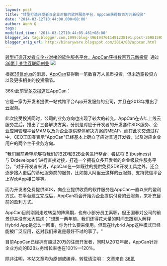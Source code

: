 ```yaml
---
layout: post
title: "转型打造开发者与企业对接的软件服务平台，AppCan获得数百万元新投资"
date: '2014-03-12T10:44:00.000+08:00'
author: Wenh Q
tags:
modified_time: '2014-03-12T10:44:05.461+08:00'
blogger_id: tag:blogger.com,1999:blog-4961947611491238191.post-3598159510411174299
blogger_orig_url: http://binaryware.blogspot.com/2014/03/appcan.html
---
```

[转型打造开发者与企业对接的软件服务平台，AppCan获得数百万元新投资](http://www.36kr.com/p/210311.html)  通过
[36氪 | 关注互联网创业](http://www.36kr.com/)
![](https://images-blogger-opensocial.googleusercontent.com/gadgets/proxy?url=http%3A%2F%2Fa.36krcnd.com%2Fphoto%2F2014%2Fb5c6b2b765a52d6e4c6a84579341f89f.jpg&container=blogger&gadget=a&rewriteMime=image%2F*)

根据[36氪plus](http://www.36kr.net/AppCan/activity)的消息，[AppCan](http://www.appcan.cn/)获得新一笔数百万人民币投资，但未透露投资方以及更多相关的投资细节。

36Kr此前曾[多次报道](http://www.36kr.com/tag/appcan)过AppCan：


它是一家为开发者提供一站式跨平台App开发服务的公司，并且在2013年推出了云服务。

此次接受投资同时，公司的业务方向也出现了较大的转变。AppCan在去年上线云服务之后，推出了三套解决方案，分别是对应于开发者的开发套件SDK服务、企业应用管理平台MAM以及为企业提供整体解决方案的MEAP。而在此次交流过程中，CEO王国春表示"AppCan"已经基本上确立了应对普通开发者，以及对应企业用户的两个主干业务方向。

"我们目前希望能够将我们的B2D和B2B业务进行整合，尝试将'B'(business)与'D(developer)'进行直接对接，打造一个拥有众多开发者的企业级软件服务平台。"对于开发者来说，AppCan在一如既往的提供免费SDK开发工具之外，还会逐步接入更后的基础服务商的服务，比如接入阿里云这样的云服务、支持微信平台上WebApp接口等等。

而为开发者免费提供SDK，向企业提供收费的软件服务是AppCan一直以来的盈利方式。在平台建立完成后，AppCan将会开始为企业提供付费的云服务，来补充目前的盈利方式。

AppCan目前刚刚走过转型的阵痛期，也有小部分员工离职，但王国春对公司的前景却并没有太大焦虑："想想一两年前，我们还得花大量的时间去跟别人解释Hybrid
App是怎么一回事，你为什么要来使用。但现在Hybrid
App这种模式已经能被广泛应用，这对我们来说是最好不过的事了。"

目前AppCan已经拥有超过20万的注册开发者，同时从2012年起，AppCan针对企业方向的B2B业务增长率也在100%—120%。

除非注明，本站文章均为原创或编译，转载请注明： 文章来自
[36氪](http://www.36kr.com/)
